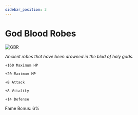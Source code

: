 ```yaml
---
sidebar_position: 3
---
```


# God Blood Robes

![GBR](https://vwiki.valorserver.com/api/item/picture/god%20blood%20robes)

<i>Ancient robes that have been drowned in the blod of holy gods.</i>

    +160 Maximum HP
    
    +20 Maximum MP
    
    +8 Attack
    
    +8 Vitality
    
    +14 Defense
    
Fame Bonus: 6%
